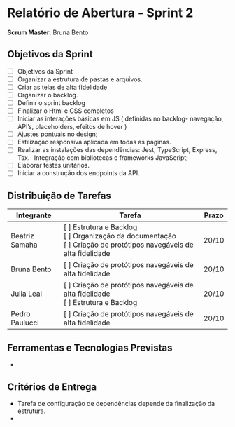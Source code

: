 

# Relatório de Abertura - Sprint 2

**Scrum Master**: Bruna Bento 

## Objetivos da Sprint
- [ ] Objetivos da Sprint  
- [ ] Organizar a estrutura de pastas e arquivos.
- [ ] Criar as telas de alta fidelidade 
- [ ] Organizar o backlog.
- [ ] Definir o sprint backlog 
- [ ] Finalizar o Html e CSS completos
- [ ] Iniciar as interações básicas em JS ( definidas no backlog- navegação, API’s,     placeholders, efeitos de hover )
- [ ] Ajustes pontuais no design;
- [ ] Estilização responsiva aplicada em todas as páginas.
- [ ] Realizar as instalações das dependências: Jest, TypeScript, Express, Tsx.- Integração com bibliotecas e frameworks JavaScript;
- [ ] Elaborar testes unitários.
- [ ] Iniciar a construção dos endpoints da API.

## Distribuição de Tarefas
| Integrante       | Tarefa                                                                 | Prazo |
|------------------|------------------------------------------------------------------------|--------|
| Beatriz Samaha   |  [ ] Estrutura e Backlog<br> [ ] Organização da documentação<br> [ ] Criação de protótipos navegáveis de alta fidelidade | 20/10  |
| Bruna Bento      |  [ ] Criação de protótipos navegáveis de alta fidelidade             | 20/10  |
| Julia Leal       |  [ ] Criação de protótipos navegáveis de alta fidelidade<br> [ ] Estrutura e Backlog | 20/10  |
| Pedro Paulucci   |  [ ] Criação de protótipos navegáveis de alta fidelidade             | 20/10  |


## Ferramentas e Tecnologias Previstas
- 

## Critérios de Entrega
- Tarefa de configuração de dependências depende da finalização da estrutura.
- 
